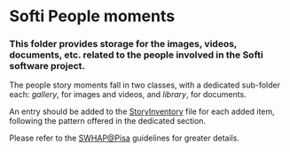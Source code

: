 # Softi People moments

### This folder provides storage for the images, videos, documents, etc. related to the people involved in the Softi software project. 

The people story moments fall in two classes, with a dedicated sub-folder each: *gallery*, for images and videos, and *library*, for documents.

An entry should be added to the [StoryInventory](..\StoryInventory.md) file for each added item, following the pattern offered in the dedicated section.

Please refer to the [SWHAP@Pisa](https://github.com/SoftwareHeritage/swhapguide/blob/master/SWHAP%40Pisa.pdf#CreateaSWH-story) guidelines for greater details.